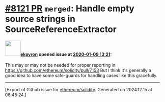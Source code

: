 # [\#8121 PR](https://github.com/ethereum/solidity/pull/8121) `merged`: Handle empty source strings in SourceReferenceExtractor

#### <img src="https://avatars.githubusercontent.com/u/1347491?v=4" width="50">[ekpyron](https://github.com/ekpyron) opened issue at [2020-01-09 13:21](https://github.com/ethereum/solidity/pull/8121):

This may or may not be needed for proper reporting in https://github.com/ethereum/solidity/pull/7153
But I think it's generally a good idea to have some safe-guards for handling cases like this gracefully.




-------------------------------------------------------------------------------



[Export of Github issue for [ethereum/solidity](https://github.com/ethereum/solidity). Generated on 2024.12.15 at 06:45:24.]

